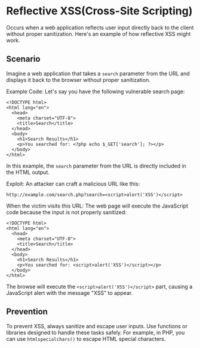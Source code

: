 # Reflective XSS(Cross-Site Scripting)
Occurs when a web application reflects user input directly back to the client without proper
sanitization. Here's an example of how reflective XSS might work.

## Scenario
Imagine a web application that takes a `search` parameter from the URL and displays
it back to the browser without proper sanitization.

Example Code:
Let's say you have the following vulnerable search page:
```
<!DOCTYPE html>
<html lang="en">
  <head>
    <meta charset="UTF-8">
    <title>Search</title>
  </head>
  <body>
    <h1>Search Results</h1>
    <p>You searched for: <?php echo $_GET['search']; ?></p>
  </body>
</html>
```

In this example, the `search` parameter from the URL is directly included in the
HTML output.

Exploit:
An attacker can craft a malicious URL like this:
```
http://example.com/search.php?search=<script>alert('XSS')</script>
```

When the victim visits this URL:
The web page will execute the JavaScript code because the input is not properly sanitized:
```
<!DOCTYPE html>
<html lang="en">
  <head>
    <meta charset="UTF-8">
    <title>Search</title>
  </head>
  <body>
    <h1>Search Results</h1>
    <p>You searched for: <script>alert('XSS')</script></p>
  </body>
</html>
```
The browse will execute the `<script>alert('XSS')</script>` part, causing a JavaScript alert
with the message "XSS" to appear.

## Prevention
To prevent XSS, always sanitize and escape user inputs. Use functions or libraries
designed to handle these tasks safely. For example, in PHP, you can use `htmlspecialchars()`
to escape HTML special characters.
